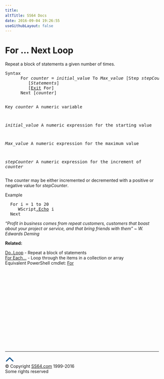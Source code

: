 ```yaml
---
title:
altTitle: SS64 Docs
date: 2016-09-04 19:26:55
useGithubLayout: false
---
```

<!-- #BeginLibraryItem "/Library/head_vb.lbi" --><!-- #EndLibraryItem --><h1>For ... Next Loop</h1> 
<p>Repeat a block of statements a given number of times.</p>
<pre>Syntax 
      For <i>counter</i> = <i>initial_value</i> To <i>Max_value</i> [Step <i>stepCounter</i>]
         [<i>Statements</i>]
         [<a href="exit.html">Exit</a> For]
      Next [<i>counter</i>]

Key
   <i>counter</i>     A numeric variable<span class="code"></span>

   <i>initial_value</i> A numeric expression for the starting value

   <i>Max_value</i>   A numeric expression for the maximum value

   <i>stepCounter</i> A numeric expression for the increment of <i>counter</i></pre>
<p>The counter may be either incremented or decremented with a positive or negative value for <i>stepCounter</i>.</p>
<p>Example</p>
<pre>  For i = 1 to 20
     WScript<a href="echo.html">.Echo</a> i
  Next
</pre>
<p class="quote"><i>“Profit in business comes from repeat customers, customers that boast about your project or service, and that bring friends with them” ~ W. Edwards Deming</i></p>
<p><b>Related:</b></p>
<p>  <a href="do.html">Do..Loop</a> - Repeat a block of statements<br>
<a href="foreach.html">For Each...</a> - Loop through the items in a collection or array<br>
Equivalent PowerShell cmdlet: <a href="../ps/for.html">For</a></p><!-- #BeginLibraryItem "/Library/foot_vb.lbi" --><p>
<!-- VB300 -->
<ins class="adsbygoogle" style="display:inline-block;width:300px;height:250px" data-ad-client="ca-pub-6140977852749469" data-ad-slot="1683739502"></ins>
<script>
(adsbygoogle = window.adsbygoogle || []).push({});
</script></p>
<hr>
<div id="bl" class="footer"><a href="for.html#"><img src="../images/top.png" width="30" height="22" alt="Back to the Top"></a></div>
<div id="br" class="footer, tagline">© Copyright <a href="http://ss64.com/">SS64.com</a> 1999-2016<br>
Some rights reserved</div><!-- #EndLibraryItem -->

